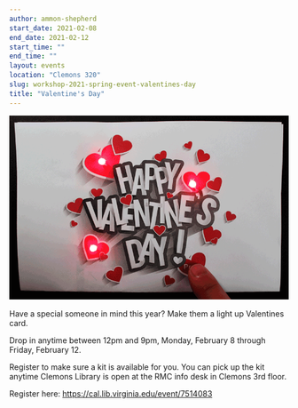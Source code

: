 ```yaml
---
author: ammon-shepherd
start_date: 2021-02-08
end_date: 2021-02-12
start_time: ""
end_time: ""
layout: events
location: "Clemons 320"
slug: workshop-2021-spring-event-valentines-day
title: "Valentine's Day"
---
```


![Valentine's Day](/assets/post-media/workshops/valentines.gif)

Have a special someone in mind this year? Make them a light up Valentines card.

Drop in anytime between 12pm and 9pm, Monday, February 8 through Friday, February 12.

Register to make sure a kit is available for you. You can pick up the kit anytime Clemons Library is open at the RMC info desk in Clemons 3rd floor.


Register here: [https://cal.lib.virginia.edu/event/7514083 ](https://cal.lib.virginia.edu/event/7514083)
